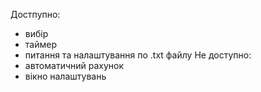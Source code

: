 Достпупно:
- вибір
- таймер
- питання та налаштування по .txt файлу
Не доступно:
- автоматичний рахунок
- вікно налаштувань
